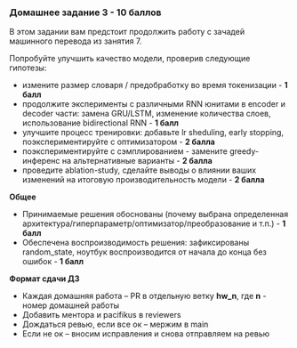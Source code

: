 ### Домашнее задание 3 - 10 баллов

В этом задании вам предстоит продолжить работу с зачадей машинного перевода из занятия 7.

Попробуйте улучшить качество модели, проверив следующие гипотезы:

- измените размер словаря / предобработку во время токенизации - **1 балл**
- продолжите эксперименты с различными RNN юнитами в encoder и decoder части: замена GRU/LSTM, изменение количества слоев, использование bidirectional RNN - **1 балл**
- улучшите процесс тренировки: добавьте lr sheduling, early stopping, поэкспериментируйте с оптимизатором - **2 балла**
- поэкспериментируйте с сэмплированием - замените greedy-инференс на альтернативные варианты - **2 балла**
- проведите ablation-study, сделайте выводы о влиянии ваших изменений на итоговую производительность модели - **2 балла**

**Общее**

- Принимаемые решения обоснованы (почему выбрана определенная архитектура/гиперпараметр/оптимизатор/преобразование и т.п.) - **1 балл**
- Обеспечена воспроизводимость решения: зафиксированы random_state, ноутбук воспроизводится от начала до конца без ошибок - **1 балл**

**Формат сдачи ДЗ**

- Каждая домашняя работа – PR в отдельную ветку **hw_n**, где **n** - номер домашней работы
- Добавить ментора и pacifikus в reviewers
- Дождаться ревью, если все ок – мержим в main
- Если не ок – вносим исправления и снова отправляем на ревью
